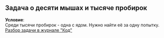 ## Задача о десяти мышах и тысяче пробирок
**Условие**:  
Среди тысячи пробирок - одна с ядом. Нужно найти её за одну попытку.  
[Разбор задачи в журнале "Код"](https://thecode.media/binary-mouse/)
